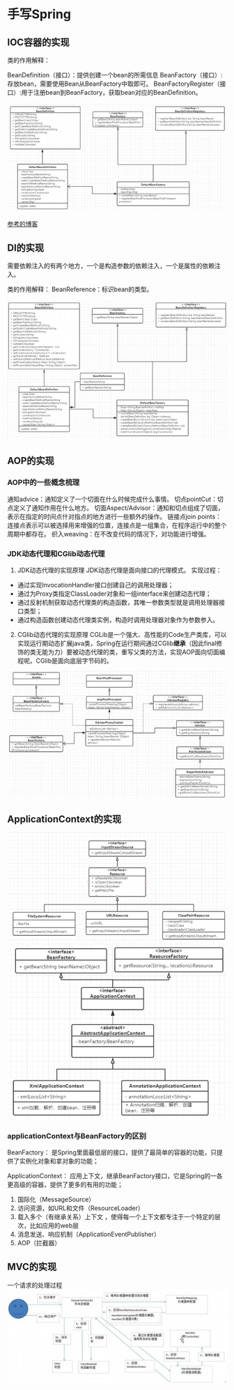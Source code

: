 # 手写Spring


## IOC容器的实现
类的作用解释：

BeanDefinition（接口）：提供创建一个bean的所需信息
BeanFactory（接口）:存放bean，需要使用Bean从BeanFactory中取即可。
BeanFactoryRegister（接口）:用于注册bean到BeanFactory，获取bean对应的BeanDefinition。


![IOC容器类图](https://github.com/zofun/myspring/raw/master/img/ioc.png)


[参考的博客](https://juejin.im/post/5c11b1e06fb9a04a0d56b787)


## DI的实现
需要依赖注入的有两个地方，一个是构造参数的依赖注入，一个是属性的依赖注入。


类的作用解释：
BeanReference：标识bean的类型。

![DI类图](https://github.com/zofun/myspring/raw/master/img/di.png)



## AOP的实现

### AOP中的一些概念梳理
通知advice：通知定义了一个切面在什么时候完成什么事情。
切点pointCut：切点定义了通知作用在什么地方。
切面Aspect/Advisor：通知和切点组成了切面，表示在指定的时间点什对指点的地方进行一些额外的操作。
链接点join points：连接点表示可以被选择用来增强的位置，连接点是一组集合，在程序运行中的整个周期中都存在。
织入weaving：在不改变代码的情况下，对功能进行增强。

### JDK动态代理和CGlib动态代理
1. JDK动态代理的实现原理
JDK动态代理是面向接口的代理模式。
实现过程：
- 通过实现InvocationHandler接口创建自己的调用处理器；
- 通过为Proxy类指定ClassLoader对象和一组interface来创建动态代理；
- 通过反射机制获取动态代理类的构造函数，其唯一参数类型就是调用处理器接口类型；
- 通过构造函数创建动态代理类实例，构造时调用处理器对象作为参数参入。

2. CGlib动态代理的实现原理
CGLib是一个强大、高性能的Code生产类库，可以实现运行期动态扩展java类，Spring在运行期间通过CGlib**继承**（因此final修饰的类无能为力）要被动态代理的类，重写父类的方法，实现AOP面向切面编程呢。CGlib是面向底层字节码的。

![AOP类图](https://github.com/zofun/myspring/raw/master/img/aop.png)



## ApplicationContext的实现


![类图](https://github.com/zofun/myspring/blob/master/img/a1.png)
![3iV02Q.png](https://github.com/zofun/myspring/raw/master/img/a2.png)

### applicationContext与BeanFactory的区别
BeanFactory：
是Spring里面最低层的接口，提供了最简单的容器的功能，只提供了实例化对象和拿对象的功能；

ApplicationContext：
应用上下文，继承BeanFactory接口，它是Spring的一各更高级的容器，提供了更多的有用的功能；
1) 国际化（MessageSource）
2) 访问资源，如URL和文件（ResourceLoader）
3) 载入多个（有继承关系）上下文 ，使得每一个上下文都专注于一个特定的层次，比如应用的web层  
4) 消息发送、响应机制（ApplicationEventPublisher）
5) AOP（拦截器）


## MVC的实现
一个请求的处理过程
![mvc请求的处理露出](https://github.com/zofun/myspring/raw/master/img/mvc.png)



